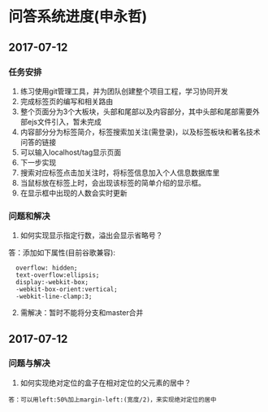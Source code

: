 # 问答系统进度(申永哲)

## 2017-07-12

### 任务安排
1. 练习使用git管理工具，并为团队创建整个项目工程，学习协同开发
1. 完成标签页的编写和相关路由
  1. 整个页面分为3个大板块，头部和尾部以及内容部分，其中头部和尾部需要外部ejs文件引入，暂未完成
  1. 内容部分分为标签简介，标签搜索加关注(需登录)，以及标签板块和著名技术问答的链接
  1. 可以输入localhost/tag显示页面
1. 下一步实现
  1. 搜索对应标签点击加关注时，将标签信息加入个人信息数据库里
  1. 当鼠标放在标签上时，会出现该标签的简单介绍的显示框。
  1. 在显示框中出现的人数会实时更新

### 问题和解决

1. 如何实现显示指定行数，溢出会显示省略号？

答：添加如下属性(目前谷歌兼容):
```  
  overflow: hidden;
  text-overflow:ellipsis;
  display:-webkit-box;
  -webkit-box-orient:vertical;
  -webkit-line-clamp:3;
```
2. 需解决：暂时不能将分支和master合并

## 2017-07-12

### 问题与解决

1. 如何实现绝对定位的盒子在相对定位的父元素的居中？
```
答：可以用left:50%加上margin-left:(宽度/2)，来实现绝对定位的居中
```
